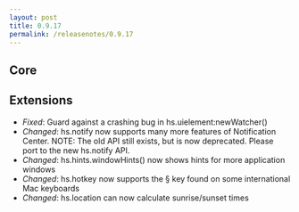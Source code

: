 ```yaml
---
layout: post
title: 0.9.17
permalink: /releasenotes/0.9.17
---
```


## Core

## Extensions
 * *Fixed*: Guard against a crashing bug in hs.uielement:newWatcher()
 * *Changed*: hs.notify now supports many more features of Notification Center. NOTE: The old API still exists, but is now deprecated. Please port to the new hs.notify API.
 * *Changed*: hs.hints.windowHints() now shows hints for more application windows
 * *Changed*: hs.hotkey now supports the § key found on some international Mac keyboards
 * *Changed*: hs.location can now calculate sunrise/sunset times
